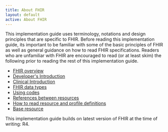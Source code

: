```yaml
---
title: About FHIR
layout: default
active: About FHIR
---
```


This implementation guide uses terminology, notations and design principles that are specific to FHIR. Before reading this implementation guide, its important to be familiar with some of the basic principles of FHIR as well as general guidance on how to read FHIR specifications. Readers who are unfamiliar with FHIR are encouraged to read (or at least skim) the following prior to reading the rest of this implementation guide.

   - [FHIR overview](http://build.fhir.org/overview.html)
   - [Developer's Introduction](http://build.fhir.org/overview-dev.html) 
   - [Clinical Introduction](http://build.fhir.org/overview-clinical.html)
   - [FHIR data types](http://build.fhir.org/datatypes.html)
   - [Using codes](http://build.fhir.org/terminologies.html)
   - [References between resources](http://build.fhir.org/references.html)
   - [How to read resource and profile definitions](http://build.fhir.org/formats.html)
   - [Base resource](http://build.fhir.org/resource.html)
   
This implementation guide builds on latest version of FHIR at the time of writing: R4.